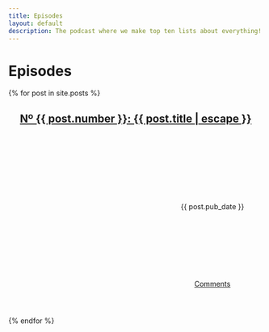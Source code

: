 ```yaml
---
title: Episodes
layout: default
description: The podcast where we make top ten lists about everything!
---
```

# Episodes

{% for post in site.posts %}
<article>
    <header>
        <h2 class="post-title"><a href="{{ post.url }}">Nº {{ post.number }}: {{ post.title | escape }}</a></h2>
        <span class="post-date">
            <svg class="icon icon-calendar"><use xlink:href="#icon-calendar"></use></svg>
            {{ post.pub_date }}
        </span>
        <span class="post-comments">
            <svg class="icon icon-bubble"><use xlink:href="#icon-bubble"></use></svg>
            <a href="http://{{ site.site_url }}{{ post.url }}#disqus_thread">Comments</a>
        </span>
    </header>
</article>
{% endfor %}